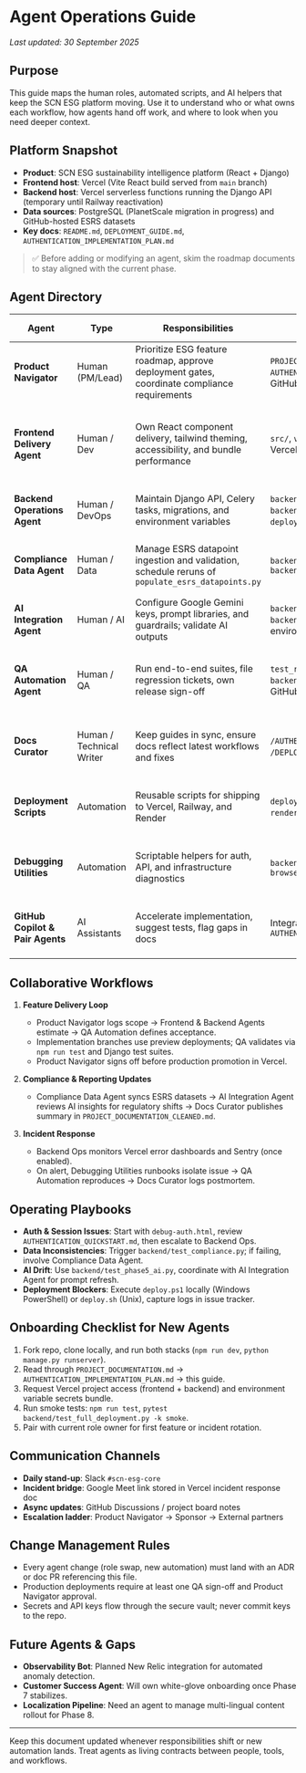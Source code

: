 # Agent Operations Guide

_Last updated: 30 September 2025_

## Purpose

This guide maps the human roles, automated scripts, and AI helpers that keep the SCN ESG platform moving. Use it to understand who or what owns each workflow, how agents hand off work, and where to look when you need deeper context.

## Platform Snapshot

- **Product**: SCN ESG sustainability intelligence platform (React + Django)
- **Frontend host**: Vercel (Vite React build served from `main` branch)
- **Backend host**: Vercel serverless functions running the Django API (temporary until Railway reactivation)
- **Data sources**: PostgreSQL (PlanetScale migration in progress) and GitHub-hosted ESRS datasets
- **Key docs**: `README.md`, `DEPLOYMENT_GUIDE.md`, `AUTHENTICATION_IMPLEMENTATION_PLAN.md`

> ✅ Before adding or modifying an agent, skim the roadmap documents to stay aligned with the current phase.

## Agent Directory

| Agent | Type | Responsibilities | Entry Points & Artifacts | Escalation / Notes |
| --- | --- | --- | --- | --- |
| **Product Navigator** | Human (PM/Lead) | Prioritize ESG feature roadmap, approve deployment gates, coordinate compliance requirements | `PROJECT_DOCUMENTATION.md`, `AUTHENTICATION_ROADMAP_DETAILED.md`, GitHub Projects board | Escalate blockers to sponsor stakeholders within 12h |
| **Frontend Delivery Agent** | Human / Dev | Own React component delivery, tailwind theming, accessibility, and bundle performance | `src/`, `vite.config.ts`, `npm run dev`, Vercel preview deployments | Notify Product Navigator when bundle score < 90 in Vercel Analytics |
| **Backend Operations Agent** | Human / DevOps | Maintain Django API, Celery tasks, migrations, and environment variables | `backend/manage.py`, `backend/settings_render.py`, `deploy.ps1`, Vercel env dashboard | Page via Slack if API error rate > 2% for 10m |
| **Compliance Data Agent** | Human / Data | Manage ESRS datapoint ingestion and validation, schedule reruns of `populate_esrs_datapoints.py` | `backend/populate_esrs_datapoints.py`, `backend/test_compliance.py` | Coordinate with Backend Ops before schema changes |
| **AI Integration Agent** | Human / AI | Configure Google Gemini keys, prompt libraries, and guardrails; validate AI outputs | `backend/test_real_ai.py`, `backend/quick_ai_test.py`, environment secrets vault | Rotate Gemini API keys quarterly |
| **QA Automation Agent** | Human / QA | Run end-to-end suites, file regression tickets, own release sign-off | `test_render_comprehensive.py`, `backend/test_full_deployment.py`, GitHub Actions workflow | Execute smoke tests on every Vercel production promotion |
| **Docs Curator** | Human / Technical Writer | Keep guides in sync, ensure docs reflect latest workflows and fixes | `/AUTHENTICATION_*.md`, `/DEPLOYMENT_*.md`, this file | Combine doc updates with related PRs to preserve history |
| **Deployment Scripts** | Automation | Reusable scripts for shipping to Vercel, Railway, and Render | `deploy.ps1`, `deploy_render.ps1`, `render-build.sh`, `render-start.sh` | Treat as immutable infrastructure; PR required for edits |
| **Debugging Utilities** | Automation | Scriptable helpers for auth, API, and infrastructure diagnostics | `backend/debug_*.py`, `debug-auth.html`, `browser-test.html` | Run in isolated test environments with mock credentials |
| **GitHub Copilot & Pair Agents** | AI Assistants | Accelerate implementation, suggest tests, flag gaps in docs | Integrated in IDE, documented in `AUTHENTICATION_PROGRESS_TRACKER.md` | Always review suggestions before commit |

## Collaborative Workflows

1. **Feature Delivery Loop**
   - Product Navigator logs scope → Frontend & Backend Agents estimate → QA Automation defines acceptance.
   - Implementation branches use preview deployments; QA validates via `npm run test` and Django test suites.
   - Product Navigator signs off before production promotion in Vercel.

2. **Compliance & Reporting Updates**
   - Compliance Data Agent syncs ESRS datasets → AI Integration Agent reviews AI insights for regulatory shifts → Docs Curator publishes summary in `PROJECT_DOCUMENTATION_CLEANED.md`.

3. **Incident Response**
   - Backend Ops monitors Vercel error dashboards and Sentry (once enabled).
   - On alert, Debugging Utilities runbooks isolate issue → QA Automation reproduces → Docs Curator logs postmortem.

## Operating Playbooks

- **Auth & Session Issues**: Start with `debug-auth.html`, review `AUTHENTICATION_QUICKSTART.md`, then escalate to Backend Ops.
- **Data Inconsistencies**: Trigger `backend/test_compliance.py`; if failing, involve Compliance Data Agent.
- **AI Drift**: Use `backend/test_phase5_ai.py`, coordinate with AI Integration Agent for prompt refresh.
- **Deployment Blockers**: Execute `deploy.ps1` locally (Windows PowerShell) or `deploy.sh` (Unix), capture logs in issue tracker.

## Onboarding Checklist for New Agents

1. Fork repo, clone locally, and run both stacks (`npm run dev`, `python manage.py runserver`).
2. Read through `PROJECT_DOCUMENTATION.md` → `AUTHENTICATION_IMPLEMENTATION_PLAN.md` → this guide.
3. Request Vercel project access (frontend + backend) and environment variable secrets bundle.
4. Run smoke tests: `npm run test`, `pytest backend/test_full_deployment.py -k smoke`.
5. Pair with current role owner for first feature or incident rotation.

## Communication Channels

- **Daily stand-up**: Slack `#scn-esg-core`
- **Incident bridge**: Google Meet link stored in Vercel incident response doc
- **Async updates**: GitHub Discussions / project board notes
- **Escalation ladder**: Product Navigator → Sponsor → External partners

## Change Management Rules

- Every agent change (role swap, new automation) must land with an ADR or doc PR referencing this file.
- Production deployments require at least one QA sign-off and Product Navigator approval.
- Secrets and API keys flow through the secure vault; never commit keys to the repo.

## Future Agents & Gaps

- **Observability Bot**: Planned New Relic integration for automated anomaly detection.
- **Customer Success Agent**: Will own white-glove onboarding once Phase 7 stabilizes.
- **Localization Pipeline**: Need an agent to manage multi-lingual content rollout for Phase 8.

---

Keep this document updated whenever responsibilities shift or new automation lands. Treat agents as living contracts between people, tools, and workflows.
